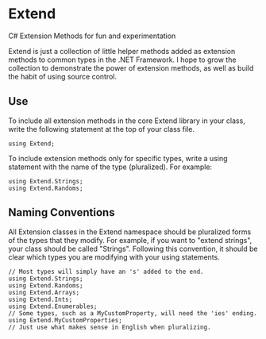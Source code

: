 # Extend
C# Extension Methods for fun and experimentation

Extend is just a collection of little helper methods added as extension methods to common types in the .NET Framework. I hope to grow the collection to demonstrate the power of extension methods, as well as build the habit of using source control.

## Use

To include all extension methods in the core Extend library in your class, write the following statement at the top of your class file.
    
    using Extend;

To include extension methods only for specific types, write a using statement with the name of the type (pluralized). For example:
    
    using Extend.Strings;
    using Extend.Randoms;

## Naming Conventions

All Extension classes in the Extend namespace should be pluralized forms of the types that they modify. For example, if you want to "extend strings", your class should be called "Strings". Following this convention, it should be clear which types you are modifying with your using statements.

    // Most types will simply have an 's' added to the end.
    using Extend.Strings;
    using Extend.Randoms;
    using Extend.Arrays;
    using Extend.Ints;
    using Extend.Enumerables;
    // Some types, such as a MyCustomProperty, will need the 'ies' ending.
    using Extend.MyCustomProperties;
    // Just use what makes sense in English when pluralizing.
